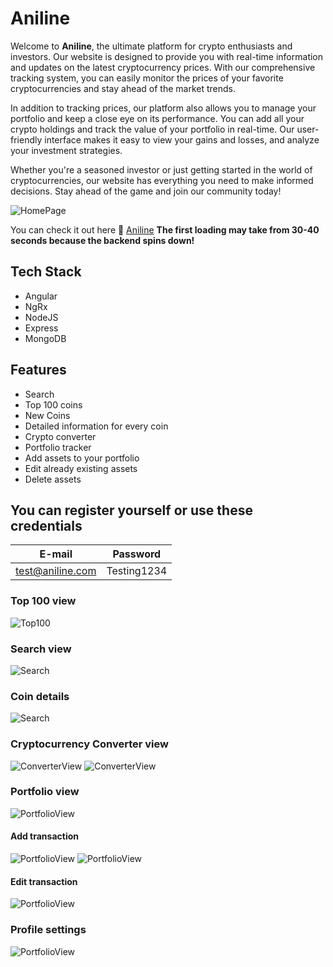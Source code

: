 # Aniline
Welcome to **Aniline**, the ultimate platform for crypto enthusiasts and investors. Our website is designed to provide you with real-time information and updates on the latest cryptocurrency prices. With our comprehensive tracking system, you can easily monitor the prices of your favorite cryptocurrencies and stay ahead of the market trends.

In addition to tracking prices, our platform also allows you to manage your portfolio and keep a close eye on its performance. You can add all your crypto holdings and track the value of your portfolio in real-time. Our user-friendly interface makes it easy to view your gains and losses, and analyze your investment strategies.

Whether you're a seasoned investor or just getting started in the world of cryptocurrencies, our website has everything you need to make informed decisions. Stay ahead of the game and join our community today!

![HomePage](./screenshots/Screenshot_20230211_120901.png)

You can check it out here 👀 [Aniline](https://aniline.vercel.app/home) 
**The first loading may take from 30-40 seconds because the backend spins down!**

## Tech Stack
- Angular
- NgRx
- NodeJS
- Express
- MongoDB

## Features
- Search
- Top 100 coins
- New Coins
- Detailed information for every coin
- Crypto converter
- Portfolio tracker
- Add assets to your portfolio
- Edit already existing assets
- Delete assets

## You can register yourself or use these credentials

| E-mail | Password |
| ----------- | ----------- |
| test@aniline.com | Testing1234 |

### Top 100 view
![Top100](./screenshots/Screenshot_20230211_120946.png)

### Search view
![Search](./screenshots/Screenshot_20230211_121251.png)

### Coin details
![Search](./screenshots/Screenshot_20230211_120924.png)

### Cryptocurrency Converter view
![ConverterView](./screenshots/Screenshot_20230211_121049.png)
![ConverterView](./screenshots/Screenshot_20230211_121058.png)

### Portfolio view
![PortfolioView](./screenshots/Screenshot_20230211_121212.png)

#### Add transaction
![PortfolioView](./screenshots/Screenshot_20230211_121217.png)
![PortfolioView](./screenshots/Screenshot_20230211_121230.png)

#### Edit transaction
![PortfolioView](./screenshots/Screenshot_20230211_121238.png)

### Profile settings
![PortfolioView](./screenshots/Screenshot_20230211_122415.png)
